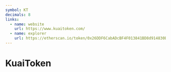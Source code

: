 ```yaml
---
symbol: KT
decimals: 8
links:
  - name: website
    url: https://www.kuaitoken.com/
  - name: explorer
    url: https://etherscan.io/token/0x26DDF6CabADcBF4F013841BD8d914830BeB0d984
---
```


# KuaiToken
